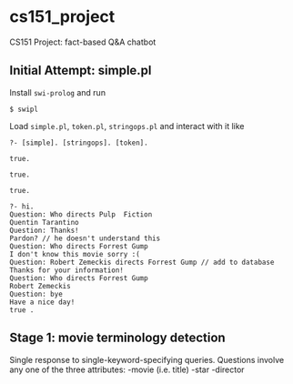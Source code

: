 # cs151_project
CS151 Project: fact-based Q&A chatbot

## Initial Attempt: simple.pl
Install `swi-prolog` and run
```
$ swipl
```
Load `simple.pl`, `token.pl`, `stringops.pl` and interact with it like
```
?- [simple]. [stringops]. [token].

true.

true.

true.

?- hi.
Question: Who directs Pulp  Fiction
Quentin Tarantino
Question: Thanks!
Pardon? // he doesn't understand this
Question: Who directs Forrest Gump
I don't know this movie sorry :(
Question: Robert Zemeckis directs Forrest Gump // add to database
Thanks for your information!
Question: Who directs Forrest Gump
Robert Zemeckis
Question: bye
Have a nice day!
true .
```

## Stage 1: movie terminology detection
Single response to single-keyword-specifying queries.
Questions involve any one of the three attributes:
    -movie (i.e. title)
    -star
    -director
